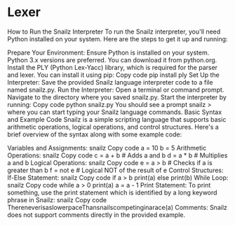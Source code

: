 # Lexer
How to Run the Snailz Interpreter
To run the Snailz interpreter, you'll need Python installed on your system. Here are the steps to get it up and running:

Prepare Your Environment:
Ensure Python is installed on your system. Python 3.x versions are preferred. You can download it from python.org.
Install the PLY (Python Lex-Yacc) library, which is required for the parser and lexer. You can install it using pip:
Copy code
pip install ply
Set Up the Interpreter:
Save the provided Snailz language interpreter code to a file named snailz.py.
Run the Interpreter:
Open a terminal or command prompt.
Navigate to the directory where you saved snailz.py.
Start the interpreter by running:
Copy code
python snailz.py
You should see a prompt snailz > where you can start typing your Snailz language commands.
Basic Syntax and Example Code
Snailz is a simple scripting language that supports basic arithmetic operations, logical operations, and control structures. Here's a brief overview of the syntax along with some example code:

Variables and Assignments:
snailz
Copy code
a = 10
b = 5
Arithmetic Operations:
snailz
Copy code
c = a + b  # Adds a and b
d = a * b  # Multiplies a and b
Logical Operations:
snailz
Copy code
e = a > b  # Checks if a is greater than b
f = not e  # Logical NOT of the result of e
Control Structures:
If-Else Statement:
snailz
Copy code
if a > b
    print(a)
else
    print(b)
While Loop:
snailz
Copy code
while a > 0
    print(a)
    a = a - 1
Print Statement:
To print something, use the print statement which is identified by a long keyword phrase in Snailz:
snailz
Copy code
ThereneverisaslowerpaceThansnailscompetinginarace(a)
Comments:
Snailz does not support comments directly in the provided example.
